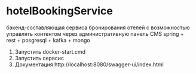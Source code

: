 # hotelBookingService
бэкенд-составляющая сервиса бронирования отелей с возможностью управлять контентом через административную панель CMS
spring + rest + posgresql + kafka + mongo 
 
1. Запустить docker-start.cmd    
2. Запустить сервсис  
3. Документация http://localhost:8080/swagger-ui/index.html  


